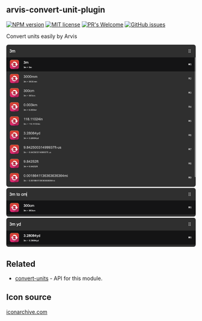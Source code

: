## arvis-convert-unit-plugin
[![NPM version](https://badge.fury.io/js/arvis-convert-unit-plugin.svg)](http://badge.fury.io/js/arvis-convert-unit-plugin)
[![MIT license](https://img.shields.io/badge/License-MIT-blue.svg)](https://lbesson.mit-license.org/)
[![PR's Welcome](https://img.shields.io/badge/PRs-welcome-brightgreen.svg?style=flat)](http://makeapullrequest.com)
[![GitHub issues](https://img.shields.io/github/issues/jopemachine/arvis-convert-unit-plugin.svg)](https://GitHub.com/jopemachine/arvis-convert-unit-plugin/issues/)

Convert units easily by Arvis

![](./media/demo1.png)
![](./media/demo2.png)
![](./media/demo3.png)

## Related

* [convert-units](https://github.com/convert-units/convert-units) - API for this module.

## Icon source

[iconarchive.com](https://iconarchive.com/show/flatwoken-icons-by-alecive/Apps-Accessories-Media-Converter-icon.html)